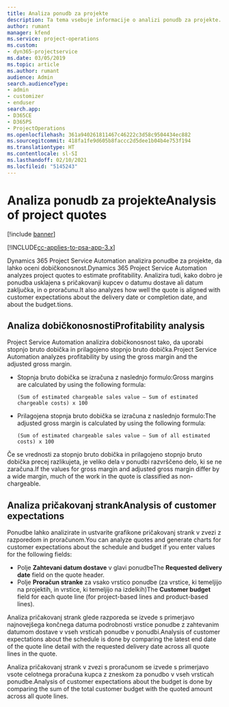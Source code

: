 ```yaml
---
title: Analiza ponudb za projekte
description: Ta tema vsebuje informacije o analizi ponudb za projekte.
author: rumant
manager: kfend
ms.service: project-operations
ms.custom:
- dyn365-projectservice
ms.date: 03/05/2019
ms.topic: article
ms.author: rumant
audience: Admin
search.audienceType:
- admin
- customizer
- enduser
search.app:
- D365CE
- D365PS
- ProjectOperations
ms.openlocfilehash: 361a940261811467c46222c3d58c9504434ec882
ms.sourcegitcommit: 418fa1fe9d605b8faccc2d5dee1b04b4e753f194
ms.translationtype: HT
ms.contentlocale: sl-SI
ms.lasthandoff: 02/10/2021
ms.locfileid: "5145243"
---
```

# <a name="analysis-of-project-quotes"></a><span data-ttu-id="e62fb-103">Analiza ponudb za projekte</span><span class="sxs-lookup"><span data-stu-id="e62fb-103">Analysis of project quotes</span></span>

[!include [banner](../includes/psa-now-project-operations.md)]

[!INCLUDE[cc-applies-to-psa-app-3.x](../includes/cc-applies-to-psa-app-3x.md)]

<span data-ttu-id="e62fb-104">Dynamics 365 Project Service Automation analizira ponudbe za projekte, da lahko oceni dobičkonosnost.</span><span class="sxs-lookup"><span data-stu-id="e62fb-104">Dynamics 365 Project Service Automation analyzes project quotes to estimate profitability.</span></span> <span data-ttu-id="e62fb-105">Analizira tudi, kako dobro je ponudba usklajena s pričakovanji kupcev o datumu dostave ali datum zaključka, in o proračunu.</span><span class="sxs-lookup"><span data-stu-id="e62fb-105">It also analyzes how well the quote is aligned with customer expectations about the delivery date or completion date, and about the budget.tions.</span></span>

## <a name="profitability-analysis"></a><span data-ttu-id="e62fb-106">Analiza dobičkonosnosti</span><span class="sxs-lookup"><span data-stu-id="e62fb-106">Profitability analysis</span></span>

<span data-ttu-id="e62fb-107">Project Service Automation analizira dobičkonosnost tako, da uporabi stopnjo bruto dobička in prilagojeno stopnjo bruto dobička.</span><span class="sxs-lookup"><span data-stu-id="e62fb-107">Project Service Automation analyzes profitability by using the gross margin and the adjusted gross margin.</span></span>

- <span data-ttu-id="e62fb-108">Stopnja bruto dobička se izračuna z naslednjo formulo:</span><span class="sxs-lookup"><span data-stu-id="e62fb-108">Gross margins are calculated by using the following formula:</span></span>

  `
    (Sum of estimated chargeable sales value – Sum of estimated chargeable costs) x 100
  `
- <span data-ttu-id="e62fb-109">Prilagojena stopnja bruto dobička se izračuna z naslednjo formulo:</span><span class="sxs-lookup"><span data-stu-id="e62fb-109">The adjusted gross margin is calculated by using the following formula:</span></span>

  `
    (Sum of estimated chargeable sales value – Sum of all estimated costs) x 100
  `

<span data-ttu-id="e62fb-110">Če se vrednosti za stopnjo bruto dobička in prilagojeno stopnjo bruto dobička precej razlikujeta, je veliko dela v ponudbi razvrščeno delo, ki se ne zaračuna.</span><span class="sxs-lookup"><span data-stu-id="e62fb-110">If the values for gross margin and adjusted gross margin differ by a wide margin, much of the work in the quote is classified as non-chargeable.</span></span>

## <a name="analysis-of-customer-expectations"></a><span data-ttu-id="e62fb-111">Analiza pričakovanj strank</span><span class="sxs-lookup"><span data-stu-id="e62fb-111">Analysis of customer expectations</span></span>

<span data-ttu-id="e62fb-112">Ponudbe lahko analizirate in ustvarite grafikone pričakovanj strank v zvezi z razporedom in proračunom.</span><span class="sxs-lookup"><span data-stu-id="e62fb-112">You can analyze quotes and generate charts for customer expectations about the schedule and budget if you enter values for the following fields:</span></span>

- <span data-ttu-id="e62fb-113">Polje **Zahtevani datum dostave** v glavi ponudbe</span><span class="sxs-lookup"><span data-stu-id="e62fb-113">The **Requested delivery date** field on the quote header.</span></span>
- <span data-ttu-id="e62fb-114">Polje **Proračun stranke** za vsako vrstico ponudbe (za vrstice, ki temeljijo na projektih, in vrstice, ki temeljijo na izdelkih)</span><span class="sxs-lookup"><span data-stu-id="e62fb-114">The **Customer budget** field for each quote line (for project-based lines and product-based lines).</span></span>

<span data-ttu-id="e62fb-115">Analiza pričakovanj strank glede razporeda se izvede s primerjavo najnovejšega končnega datuma podrobnosti vrstice ponudbe z zahtevanim datumom dostave v vseh vrsticah ponudbe v ponudbi.</span><span class="sxs-lookup"><span data-stu-id="e62fb-115">Analysis of customer expectations about the schedule is done by comparing the latest end date of the quote line detail with the requested delivery date across all quote lines in the quote.</span></span>

<span data-ttu-id="e62fb-116">Analiza pričakovanj strank v zvezi s proračunom se izvede s primerjavo vsote celotnega proračuna kupca z zneskom za ponudbo v vseh vrsticah ponudbe.</span><span class="sxs-lookup"><span data-stu-id="e62fb-116">Analysis of customer expectations about the budget is done by comparing the sum of the total customer budget with the quoted amount across all quote lines.</span></span>

